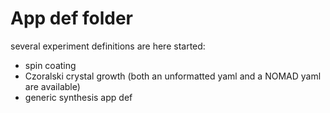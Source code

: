 # App def folder

several experiment definitions are here started:

- spin coating
- Czoralski crystal growth (both an unformatted yaml and a NOMAD yaml are available)
- generic synthesis app def